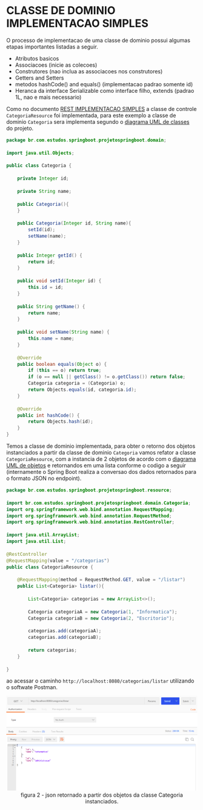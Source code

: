 # __CLASSE DE DOMINIO IMPLEMENTACAO SIMPLES__

O processo de implementacao de uma classe de dominio possui algumas etapas importantes listadas a seguir.

- Atributos basicos
- Associacoes (inicie as colecoes)
- Construtores (nao inclua as associacoes nos construtores)
- Getters and Setters
- metodos hashCode() and equals() (implementacao padrao somente id)
- Heranca da interface Serializable como interface filho, extends (padrao 1L, nao e mais necessario)

Como no documento [REST IMPLEMENTACAO SIMPLES](03-rest-implementacao-simples.md) a classe de controle `CategoriaResource` foi implementada, para este exemplo a classe de dominio `Categoria` sera implementa segundo o [diagrama UML de classes](../../ConteudoDoCurso/Secao2-ImplementacaoDoModeloConceitual/Diagrama/diagrama-de-classes.png) do projeto.

```java
package br.com.estudos.springboot.projetospringboot.domain;

import java.util.Objects;

public class Categoria {

    private Integer id;

    private String name;

    public Categoria(){
    }

    public Categoria(Integer id, String name){
        setId(id);
        setName(name);
    }

    public Integer getId() {
        return id;
    }

    public void setId(Integer id) {
        this.id = id;
    }

    public String getName() {
        return name;
    }

    public void setName(String name) {
        this.name = name;
    }

    @Override
    public boolean equals(Object o) {
        if (this == o) return true;
        if (o == null || getClass() != o.getClass()) return false;
        Categoria categoria = (Categoria) o;
        return Objects.equals(id, categoria.id);
    }

    @Override
    public int hashCode() {
        return Objects.hash(id);
    }
}
```

Temos a classe de dominio implementada, para obter o retorno dos objetos instanciados a partir da classe de dominio `Categoria` vamos refator a classe `CategoriaResource`, com a instancia de 2 objetos de acordo com o [diagrama UML de objetos](../../ConteudoDoCurso/Secao2-ImplementacaoDoModeloConceitual/Diagrama/diagrama-de-objetos.png) e retornandos em uma lista conforme o codigo a seguir (internamente o Spring Boot realiza a conversao dos dados retornados para o formato JSON no endpoint).

```java
package br.com.estudos.springboot.projetospringboot.resource;

import br.com.estudos.springboot.projetospringboot.domain.Categoria;
import org.springframework.web.bind.annotation.RequestMapping;
import org.springframework.web.bind.annotation.RequestMethod;
import org.springframework.web.bind.annotation.RestController;

import java.util.ArrayList;
import java.util.List;

@RestController
@RequestMapping(value = "/categorias")
public class CategoriaResource {

    @RequestMapping(method = RequestMethod.GET, value = "/listar")
    public List<Categoria> listar(){

        List<Categoria> categorias = new ArrayList<>();

        Categoria categoriaA = new Categoria(1, "Informatica");
        Categoria categoriaB = new Categoria(2, "Escritorio");

        categorias.add(categoriaA);
        categorias.add(categoriaB);

        return categorias;
    }

}
```

ao acessar o caminho `http://localhost:8080/categorias/listar` utilizando o softwate Postman.

<p align="center">
    <img src="img/postman-retorno-dos-objetos-da-classe-categoria.png"><br>
    figura 2 - json retornado a partir dos objetos da classe Categoria instanciados.
</p>



